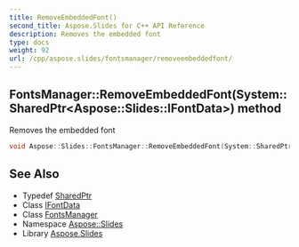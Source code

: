 ```yaml
---
title: RemoveEmbeddedFont()
second_title: Aspose.Slides for C++ API Reference
description: Removes the embedded font
type: docs
weight: 92
url: /cpp/aspose.slides/fontsmanager/removeembeddedfont/
---
```

## FontsManager::RemoveEmbeddedFont(System::SharedPtr\<Aspose::Slides::IFontData\>) method


Removes the embedded font

```cpp
void Aspose::Slides::FontsManager::RemoveEmbeddedFont(System::SharedPtr<Aspose::Slides::IFontData> fontData) override
```

## See Also

* Typedef [SharedPtr](../../system/sharedptr/)
* Class [IFontData](../ifontdata/)
* Class [FontsManager](./)
* Namespace [Aspose::Slides](../)
* Library [Aspose.Slides](../../)